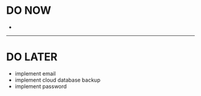 # DO NOW
-
------------------
# DO LATER
- implement email
- implement cloud database backup
- implement password